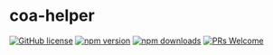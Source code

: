 # coa-helper

[![GitHub license](https://img.shields.io/badge/license-MIT-green.svg?style=flat-square)](LICENSE)
[![npm version](https://img.shields.io/npm/v/coa-helper.svg?style=flat-square)](https://www.npmjs.org/package/coa-helper)
[![npm downloads](https://img.shields.io/npm/dm/coa-helper.svg?style=flat-square)](http://npm-stat.com/charts.html?package=coa-helper)
[![PRs Welcome](https://img.shields.io/badge/PRs-welcome-brightgreen.svg?style=flat-square)](https://github.com/coajs/coa-helper/pulls)